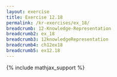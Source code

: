 ```yaml
---
layout: exercise
title: Exercise 12.18
permalink: /kr-exercises/ex_18/
breadcrumb: 12-Knowledge-Representation
breadcrumb2: ex_18
breadcrumb3: 12knowledgeRepresentation
breadcrumb4: ch12ex18
breadcrumb5: ex12.18
---
```


{% include mathjax_support %}

